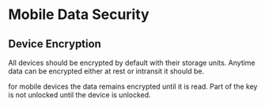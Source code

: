 # Mobile Data Security

## Device Encryption

All devices should be encrypted by default with their storage units. Anytime data can be encrypted either at rest or intransit it should be.

for mobile devices the data remains encrypted until it is read. Part of the key is not unlocked until the device is unlocked.